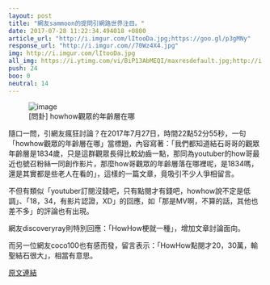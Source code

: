 ```yaml
---
layout: post
title: "網友sammoon的提問引網路世界注目。"
date: 2017-07-28 11:22:34.494018 +0800
article_url: "http://i.imgur.com/lItooDa.jpg;https://goo.gl/p3gMNy"
response_url: "http://i.imgur.com//70Wz4X4.jpg"
img: http://i.imgur.com/lItooDa.jpg
all_img: https://i.ytimg.com/vi/BiP13AbMEQI/maxresdefault.jpg;http://i.imgur.com//70Wz4X4.jpg
push: 24
boo: 0
neutral: 14
---
```


<figure>
<img src="http://i.imgur.com/lItooDa.jpg" alt="image">
<figcaption>
[問卦] howhow觀眾的年齡層在哪
</figcaption>
</figure>



隨口一問，引網友瘋狂討論？在2017年7月27日，時間22點52分55秒，一句「howhow觀眾的年齡層在哪」當標題，內容寫著：「我們都知道結石哥哥的觀眾年齡層是1834歲，只是這群觀眾長得比較幼齒一點，那同為youtuber的how哥最近也號召粉絲一同創作影片，那麼how哥觀眾的年齡層落在哪裡呢，是1834嗎，還是其實都是些老人在看的」，這樣的一篇文章，竟吸引不少人爭相留言。

不但有類似「youtuber訂閱沒錢吧，只有點閱才有錢吧，howhow說不定是低調」、「18，34，有影片認證，XD」的回應，如「那是MV啊，不算的話，其他也差不多」的評論也有出現。

網友discoveryray則特別回應：「HowHow梗就一種」，增加文章討論面向。

而另一位網友coco100也有感而發，留言表示：「HowHow點閱才20，30萬，輸聖結石很大」，相當有意思。

<a href = "https://www.ptt.cc/bbs/Gossiping/M.1501167177.A.9E5.html">原文連結</a>

